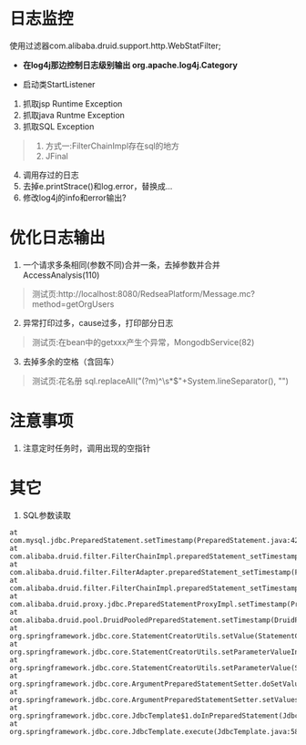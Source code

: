 

# 日志监控
使用过滤器com.alibaba.druid.support.http.WebStatFilter;
* **在log4j那边控制日志级别输出 org.apache.log4j.Category**

* 启动类StartListener




1. 抓取jsp Runtime Exception
2. 抓取java Runtme Exception
3. 抓取SQL Exception
> 1. 方式一:FilterChainImpl存在sql的地方
> 2. JFinal
4. 调用存过的日志
5. 去掉e.printStrace()和log.error，替换成...
6. 修改log4j的info和error输出?


# 优化日志输出
1. 一个请求多条相同(参数不同)合并一条，去掉参数并合并AccessAnalysis(110)
> 测试页:http://localhost:8080/RedseaPlatform/Message.mc?method=getOrgUsers
2. 异常打印过多，cause过多，打印部分日志
> 测试页:在bean中的getxxx产生个异常，MongodbService(82)
3. 去掉多余的空格（含回车）
> 测试页:花名册 sql.replaceAll("(?m)^\\s*$"+System.lineSeparator(), "")


# 注意事项
1. 注意定时任务时，调用出现的空指针




# 其它
1. SQL参数读取
```
at com.mysql.jdbc.PreparedStatement.setTimestamp(PreparedStatement.java:4262)
at com.alibaba.druid.filter.FilterChainImpl.preparedStatement_setTimestamp(FilterChainImpl.java:2866)
at com.alibaba.druid.filter.FilterAdapter.preparedStatement_setTimestamp(FilterAdapter.java:1358)
at com.alibaba.druid.filter.FilterChainImpl.preparedStatement_setTimestamp(FilterChainImpl.java:2863)
at com.alibaba.druid.proxy.jdbc.PreparedStatementProxyImpl.setTimestamp(PreparedStatementProxyImpl.java:581)
at com.alibaba.druid.pool.DruidPooledPreparedStatement.setTimestamp(DruidPooledPreparedStatement.java:409)
at org.springframework.jdbc.core.StatementCreatorUtils.setValue(StatementCreatorUtils.java:393)
at org.springframework.jdbc.core.StatementCreatorUtils.setParameterValueInternal(StatementCreatorUtils.java:234)
at org.springframework.jdbc.core.StatementCreatorUtils.setParameterValue(StatementCreatorUtils.java:165)
at org.springframework.jdbc.core.ArgumentPreparedStatementSetter.doSetValue(ArgumentPreparedStatementSetter.java:65)
at org.springframework.jdbc.core.ArgumentPreparedStatementSetter.setValues(ArgumentPreparedStatementSetter.java:46)
at org.springframework.jdbc.core.JdbcTemplate$1.doInPreparedStatement(JdbcTemplate.java:644)
at org.springframework.jdbc.core.JdbcTemplate.execute(JdbcTemplate.java:589)
```






